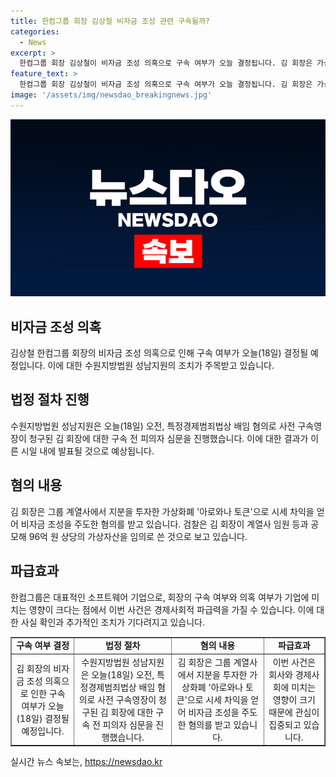 ```yaml
---
title: 한컴그룹 회장 김상철 비자금 조성 관련 구속될까?
categories:
  - News
excerpt: >
  한컴그룹 회장 김상철이 비자금 조성 의혹으로 구속 여부가 오늘 결정됩니다. 김 회장은 가상화폐를 활용해 비자금을 조성한 혐의를 받고 있으며, 검찰은 96억 원 상당의 가상자산을 횡령했다고 주장하고 있습니다. 
feature_text: >
  한컴그룹 회장 김상철이 비자금 조성 의혹으로 구속 여부가 오늘 결정됩니다. 김 회장은 가상화폐를 활용해 비자금을 조성한 혐의를 받고 있으며, 검찰은 96억 원 상당의 가상자산을 횡령했다고 주장하고 있습니다. 
image: '/assets/img/newsdao_breakingnews.jpg'
---
```


<p><img src="/assets/img/newsdao_breakingnews.jpg" alt="firstkoreanews 속보" /></p>

<h2>비자금 조성 의혹</h2>

<p data-ke-size="size16">김상철 한컴그룹 회장의 비자금 조성 의혹으로 인해 구속 여부가 오늘(18일) 결정될 예정입니다. 이에 대한 수원지방법원 성남지원의 조치가 주목받고 있습니다.</p>

<h2>법정 절차 진행</h2>

<p data-ke-size="size16">수원지방법원 성남지원은 오늘(18일) 오전, 특정경제범죄법상 배임 혐의로 사전 구속영장이 청구된 김 회장에 대한 구속 전 피의자 심문을 진행했습니다. 이에 대한 결과가 이른 시일 내에 발표될 것으로 예상됩니다.</p>

<h2>혐의 내용</h2>

<p data-ke-size="size16">김 회장은 그룹 계열사에서 지분을 투자한 가상화폐 '아로와나 토큰'으로 시세 차익을 얻어 비자금 조성을 주도한 혐의를 받고 있습니다. 검찰은 김 회장이 계열사 임원 등과 공모해 96억 원 상당의 가상자산을 임의로 쓴 것으로 보고 있습니다.</p>

<h2>파급효과</h2>

<p data-ke-size="size16">한컴그룹은 대표적인 소프트웨어 기업으로, 회장의 구속 여부와 의혹 여부가 기업에 미치는 영향이 크다는 점에서 이번 사건은 경제사회적 파급력을 가질 수 있습니다. 이에 대한 사실 확인과 추가적인 조치가 기다려지고 있습니다.</p>

<table style="width: 100%;" border="1">
<tbody>
<tr>
<td style="text-align: center; height: 17px;"><b>구속 여부 결정</b></td>
<td style="text-align: center; height: 17px;"><b>법정 절차</b></td>
<td style="text-align: center; height: 17px;"><b>혐의 내용</b></td>
<td style="text-align: center; height: 17px;"><b>파급효과</b></td>
</tr>
<tr>
<td style="text-align: center;">김 회장의 비자금 조성 의혹으로 인한 구속 여부가 오늘(18일) 결정될 예정입니다.</td>
<td style="text-align: center;">수원지방법원 성남지원은 오늘(18일) 오전, 특정경제범죄법상 배임 혐의로 사전 구속영장이 청구된 김 회장에 대한 구속 전 피의자 심문을 진행했습니다.</td>
<td style="text-align: center;">김 회장은 그룹 계열사에서 지분을 투자한 가상화폐 '아로와나 토큰'으로 시세 차익을 얻어 비자금 조성을 주도한 혐의를 받고 있습니다.</td>
<td style="text-align: center;">이번 사건은 회사와 경제사회에 미치는 영향이 크기 때문에 관심이 집중되고 있습니다.</td>
</tr>
</tbody>
</table>
실시간 뉴스 속보는, <a href="https://newsdao.kr" rel="dofollow">https://newsdao.kr</a>


